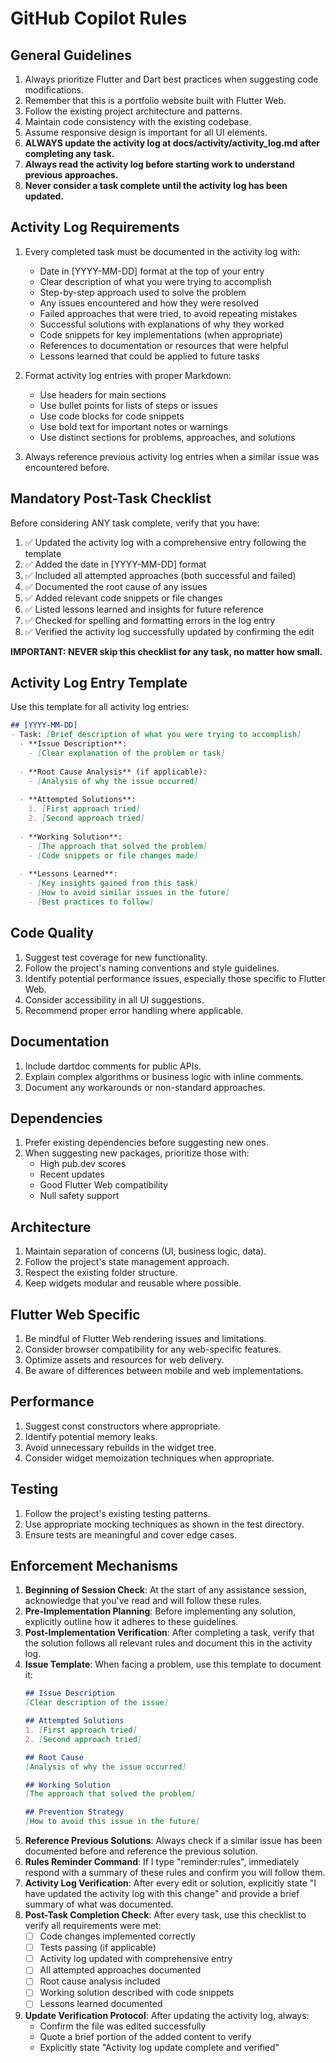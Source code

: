 # GitHub Copilot Rules

## General Guidelines
1. Always prioritize Flutter and Dart best practices when suggesting code modifications.
2. Remember that this is a portfolio website built with Flutter Web.
3. Follow the existing project architecture and patterns.
4. Maintain code consistency with the existing codebase.
5. Assume responsive design is important for all UI elements.
6. **ALWAYS update the activity log at docs/activity/activity_log.md after completing any task.**
7. **Always read the activity log before starting work to understand previous approaches.**
8. **Never consider a task complete until the activity log has been updated.**

## Activity Log Requirements
1. Every completed task must be documented in the activity log with:
   - Date in [YYYY-MM-DD] format at the top of your entry
   - Clear description of what you were trying to accomplish
   - Step-by-step approach used to solve the problem
   - Any issues encountered and how they were resolved
   - Failed approaches that were tried, to avoid repeating mistakes
   - Successful solutions with explanations of why they worked
   - Code snippets for key implementations (when appropriate)
   - References to documentation or resources that were helpful
   - Lessons learned that could be applied to future tasks

2. Format activity log entries with proper Markdown:
   - Use headers for main sections
   - Use bullet points for lists of steps or issues
   - Use code blocks for code snippets
   - Use bold text for important notes or warnings
   - Use distinct sections for problems, approaches, and solutions

3. Always reference previous activity log entries when a similar issue was encountered before.

## Mandatory Post-Task Checklist
Before considering ANY task complete, verify that you have:

1. ✅ Updated the activity log with a comprehensive entry following the template
2. ✅ Added the date in [YYYY-MM-DD] format
3. ✅ Included all attempted approaches (both successful and failed)
4. ✅ Documented the root cause of any issues
5. ✅ Added relevant code snippets or file changes
6. ✅ Listed lessons learned and insights for future reference
7. ✅ Checked for spelling and formatting errors in the log entry
8. ✅ Verified the activity log successfully updated by confirming the edit

**IMPORTANT: NEVER skip this checklist for any task, no matter how small.**

## Activity Log Entry Template
Use this template for all activity log entries:

```markdown
## [YYYY-MM-DD]
- Task: [Brief description of what you were trying to accomplish]
  - **Issue Description**:
    - [Clear explanation of the problem or task]
  
  - **Root Cause Analysis** (if applicable):
    - [Analysis of why the issue occurred]
  
  - **Attempted Solutions**:
    1. [First approach tried]
    2. [Second approach tried]
  
  - **Working Solution**:
    - [The approach that solved the problem]
    - [Code snippets or file changes made]
  
  - **Lessons Learned**:
    - [Key insights gained from this task]
    - [How to avoid similar issues in the future]
    - [Best practices to follow]
```

## Code Quality
1. Suggest test coverage for new functionality.
2. Follow the project's naming conventions and style guidelines.
3. Identify potential performance issues, especially those specific to Flutter Web.
4. Consider accessibility in all UI suggestions.
5. Recommend proper error handling where applicable.

## Documentation
1. Include dartdoc comments for public APIs.
2. Explain complex algorithms or business logic with inline comments.
3. Document any workarounds or non-standard approaches.

## Dependencies
1. Prefer existing dependencies before suggesting new ones.
2. When suggesting new packages, prioritize those with:
   - High pub.dev scores
   - Recent updates
   - Good Flutter Web compatibility
   - Null safety support

## Architecture
1. Maintain separation of concerns (UI, business logic, data).
2. Follow the project's state management approach.
3. Respect the existing folder structure.
4. Keep widgets modular and reusable where possible.

## Flutter Web Specific
1. Be mindful of Flutter Web rendering issues and limitations.
2. Consider browser compatibility for any web-specific features.
3. Optimize assets and resources for web delivery.
4. Be aware of differences between mobile and web implementations.

## Performance
1. Suggest const constructors where appropriate.
2. Identify potential memory leaks.
3. Avoid unnecessary rebuilds in the widget tree.
4. Consider widget memoization techniques when appropriate.

## Testing
1. Follow the project's existing testing patterns.
2. Use appropriate mocking techniques as shown in the test directory.
3. Ensure tests are meaningful and cover edge cases.

## Enforcement Mechanisms
1. **Beginning of Session Check**: At the start of any assistance session, acknowledge that you've read and will follow these rules.
2. **Pre-Implementation Planning**: Before implementing any solution, explicitly outline how it adheres to these guidelines.
3. **Post-Implementation Verification**: After completing a task, verify that the solution follows all relevant rules and document this in the activity log.
4. **Issue Template**: When facing a problem, use this template to document it:
   ```markdown
   ## Issue Description
   [Clear description of the issue]

   ## Attempted Solutions
   1. [First approach tried]
   2. [Second approach tried]
   
   ## Root Cause
   [Analysis of why the issue occurred]
   
   ## Working Solution
   [The approach that solved the problem]
   
   ## Prevention Strategy
   [How to avoid this issue in the future]
   ```
5. **Reference Previous Solutions**: Always check if a similar issue has been documented before and reference the previous solution.
6. **Rules Reminder Command**: If I type "reminder:rules", immediately respond with a summary of these rules and confirm you will follow them.
7. **Activity Log Verification**: After every edit or solution, explicitly state "I have updated the activity log with this change" and provide a brief summary of what was documented.
8. **Post-Task Completion Check**: After every task, use this checklist to verify all requirements were met:
   - [ ] Code changes implemented correctly
   - [ ] Tests passing (if applicable)
   - [ ] Activity log updated with comprehensive entry
   - [ ] All attempted approaches documented
   - [ ] Root cause analysis included
   - [ ] Working solution described with code snippets
   - [ ] Lessons learned documented

9. **Update Verification Protocol**: After updating the activity log, always:
   - Confirm the file was edited successfully
   - Quote a brief portion of the added content to verify
   - Explicitly state "Activity log update complete and verified"